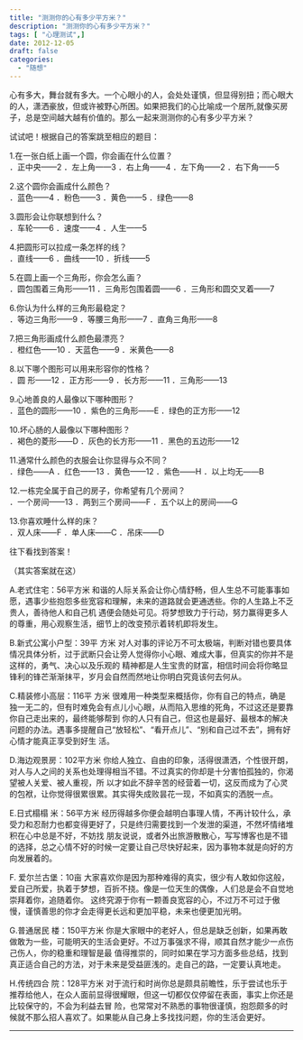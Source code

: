 ```yaml
---
title: "测测你的心有多少平方米？"
description: "测测你的心有多少平方米？"
tags: [ "心理测试",]
date: 2012-12-05
draft: false
categories:
  - "随想"
---
```


心有多大，舞台就有多大。一个心眼小的人，会处处谨慎，但显得别扭；而心眼大的人，潇洒豪放，但或许被野心所困。如果把我们的心比喻成一个居所,就像买房子，总是空间越大越有价值的。那么一起来测测你的心有多少平方米？

试试吧！根据自己的答案跳至相应的题目：

  

1.在一张白纸上画一个圆，你会画在什么位置？  
．正中央——2 ．左上角——3 ．右上角——4 ．左下角——2 ．右下角——5

2.这个圆你会画成什么颜色？  
．蓝色——4 ．粉色——3 ．黄色——5 ．绿色——8

3.圆形会让你联想到什么？  
．车轮——6 ．速度——4 ．人生——5

4.把圆形可以拉成一条怎样的线？  
．直线——6 ．曲线——10 ．折线——5

5.在圆上画一个三角形，你会怎么画？  
．圆包围着三角形——11 ．三角形包围着圆——6 ．三角形和圆交叉着——7

6.你认为什么样的三角形最稳定？  
．等边三角形——9 ．等腰三角形——7 ．直角三角形——8

7.把三角形画成什么颜色最漂亮？  
．橙红色——10 ．天蓝色——9 ．米黄色——8

8.以下哪个图形可以用来形容你的性格？  
．圆 形——12 ．正方形——9 ．长方形——11 ．三角形——13

9.心地善良的人最像以下哪种图形？  
．蓝色的圆形——10 ．紫色的三角形——E ．绿色的正方形——12

10.坏心肠的人最像以下哪种图形？  
．褐色的菱形——D ．灰色的长方形——11 ．黑色的五边形——12

11.通常什么颜色的衣服会让你显得与众不同？  
．绿色——A ．红色——13 ．黄色——12 ．紫色——H ．以上均无——B

12.一栋完全属于自己的房子，你希望有几个房间？  
．一个房间——13 ．两到三个房间——F ．五个以上的房间——G

13.你喜欢睡什么样的床？  
．双人床——F ．单人床——C ．吊床——D

往下看找到答案！

（其实答案就在这）

  

  

A.老式住宅：56平方米 和谐的人际关系会让你心情舒畅，但人生总不可能事事如愿，遇事少些抱怨多些宽容和理解，未来的道路就会更通透些。你的人生路上不乏贵人，善待他人和自己机 遇便会随处可见。将梦想致力于行动，努力赢得更多人的尊重，用心观察生活，细节上的改变预示着转机即将发生。

B.新式公寓小户型：39平 方米 对人对事的评论万不可太极端，判断对错也要具体情况具体分析，过于武断只会让旁人觉得你小心眼、难成大事，但真实的你并不是这样的，勇气、决心以及乐观的 精神都是人生宝贵的财富，相信时间会将你略显锋利的锋芒渐渐抹平，岁月会自然而然地让你明白究竟该何去何从。

C.精装修小高层：116平 方米 很难用一种类型来概括你，你有自己的特点，确是独一无二的，但有时难免会有点儿小心眼，从而陷入思维的死角，不过这还是要靠你自己走出来的，最终能够帮到 你的人只有自己，但这也是最好、最根本的解决问题的办法。遇事多提醒自己“放轻松”、“看开点儿”、“别和自己过不去”，拥有好心情才能真正享受到好生 活。

D.海边观景房：102平方米 你给人独立、自由的印象，活得很潇洒，个性很开朗，对人与人之间的关系也处理得相当不错。不过真实的你却是十分害怕孤独的，你渴望被人关爱、被人重视，所 以才如此不辞辛苦的经营着一切，这反而成为了心灵的包袱，让你觉得很累很累。其实得失成败昙花一现，不如真实的洒脱一点。

E.日式榻榻 米：56平方米 经历得越多你便会越明白事理人情，不再计较什么，承受力和忍耐力也都变得更好了，只是终归需要找到一个发泄的渠道，不然坏情绪堆积在心中总是不好，不妨找 朋友说说，或者外出旅游散散心，写写博客也是不错的选择，总之心情不好的时候一定要让自己尽快好起来，因为事物本就是向好的方向发展着的。

F. 爱尔兰古堡：10亩 大家喜欢你是因为那种难得的真实，很少有人敢如你这般，爱自己所爱，执着于梦想，百折不挠。像是一位天生的偶像，人们总是会不自觉地崇拜着你，追随着你。 这终究源于你有一颗善良宽容的心，不过万不可过于傲慢，谨慎善思的你才会走得更长远和更加平稳，未来也便更加光明。

G.普通居民 楼：150平方米 你是大家眼中的老好人，但总是缺乏创新，如果再敢做敢为一些，可能明天的生活会更好。不过万事强求不得，顺其自然才能少一点伤己伤人，你的稳重和理智是最 值得推崇的，同时如果在学习方面多些总结，找到真正适合自己的方法，对于未来是受益匪浅的。走自己的路，一定要认真地走。

H.传统四合 院：128平方米 对于流行和时尚你总是颇具前瞻性，乐于尝试也乐于推荐给他人，在众人面前显得很耀眼，但这一切都仅仅停留在表面，事实上你还是比较保守的，不会为利益去冒 险，也常常对不熟悉的事物很谨慎，抱怨颇多的时候就不那么招人喜欢了。如果能从自己身上多找找问题，你的生活会更好。

  

  

* * *
